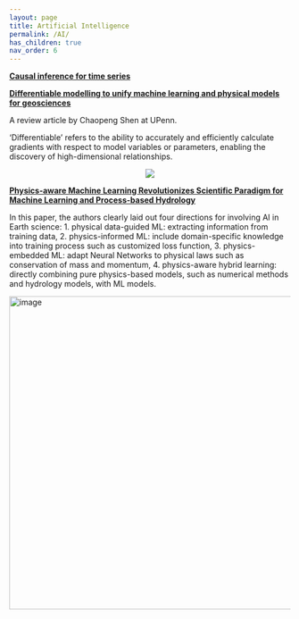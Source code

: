 ```yaml
---
layout: page
title: Artificial Intelligence
permalink: /AI/
has_children: true
nav_order: 6
---
```


__[Causal inference for time series](https://www.nature.com/articles/s43017-023-00431-y)__


__[Differentiable modelling to unify machine learning and physical models for geosciences](https://www.nature.com/articles/s43017-023-00450-9)__

A review article by Chaopeng Shen at UPenn.


‘Differentiable’ refers to the ability to accurately and efficiently calculate gradients with respect to model variables or parameters, enabling the discovery of high-dimensional relationships. 

<p align="center">
<img src="https://media.springernature.com/full/springer-static/image/art%3A10.1038%2Fs43017-023-00450-9/MediaObjects/43017_2023_450_Fig1_HTML.png?as=webp">
</p>

__[Physics-aware Machine Learning Revolutionizes Scientific Paradigm for Machine Learning and Process-based Hydrology](https://arxiv.org/pdf/2310.05227)__

In this paper, the authors clearly laid out four directions for involving AI in Earth science: 1. physical data-guided ML: extracting information from training data, 2. physics-informed ML: include domain-specific knowledge into training process such as customized loss function, 3. physics-embedded ML: adapt Neural Networks to physical laws such as conservation of mass and momentum, 4.  physics-aware hybrid learning: directly combining pure
physics-based models, such as numerical methods and hydrology models, with ML models.

<img width="561" alt="image" src="https://github.com/user-attachments/assets/2248208e-e302-42ba-b208-9d1998457aa9" />
